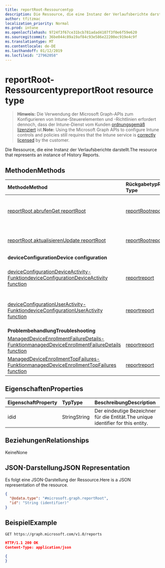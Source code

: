 ```yaml
---
title: reportRoot-Ressourcentyp
description: Die Ressource, die eine Instanz der Verlaufsberichte darstellt.
author: tfitzmac
localization_priority: Normal
ms.prod: intune
ms.openlocfilehash: 9724f3f67ce31bcb781adad4107f3f0e6f59e620
ms.sourcegitcommit: 36be044c89a19af84c93e586e22200ec919e4c9f
ms.translationtype: MT
ms.contentlocale: de-DE
ms.lasthandoff: 01/12/2019
ms.locfileid: "27962058"
---
```

# <a name="reportroot-resource-type"></a><span data-ttu-id="85d0b-103">reportRoot-Ressourcentyp</span><span class="sxs-lookup"><span data-stu-id="85d0b-103">reportRoot resource type</span></span>

> <span data-ttu-id="85d0b-104">**Hinweis:** Die Verwendung der Microsoft Graph-APIs zum Konfigurieren von Intune-Steuerelementen und -Richtlinien erfordert dennoch, dass der Intune-Dienst vom Kunden [ordnungsgemäß lizenziert](https://go.microsoft.com/fwlink/?linkid=839381) ist.</span><span class="sxs-lookup"><span data-stu-id="85d0b-104">**Note:** Using the Microsoft Graph APIs to configure Intune controls and policies still requires that the Intune service is [correctly licensed](https://go.microsoft.com/fwlink/?linkid=839381) by the customer.</span></span>

<span data-ttu-id="85d0b-105">Die Ressource, die eine Instanz der Verlaufsberichte darstellt.</span><span class="sxs-lookup"><span data-stu-id="85d0b-105">The resource that represents an instance of History Reports.</span></span>
## <a name="methods"></a><span data-ttu-id="85d0b-106">Methoden</span><span class="sxs-lookup"><span data-stu-id="85d0b-106">Methods</span></span>
|<span data-ttu-id="85d0b-107">Methode</span><span class="sxs-lookup"><span data-stu-id="85d0b-107">Method</span></span>|<span data-ttu-id="85d0b-108">Rückgabetyp</span><span class="sxs-lookup"><span data-stu-id="85d0b-108">Return Type</span></span>|<span data-ttu-id="85d0b-109">Beschreibung</span><span class="sxs-lookup"><span data-stu-id="85d0b-109">Description</span></span>|
|:---|:---|:---|
|[<span data-ttu-id="85d0b-110">reportRoot abrufen</span><span class="sxs-lookup"><span data-stu-id="85d0b-110">Get reportRoot</span></span>](../api/intune-shared-reportroot-get.md)|[<span data-ttu-id="85d0b-111">reportRoot</span><span class="sxs-lookup"><span data-stu-id="85d0b-111">reportRoot</span></span>](../resources/intune-shared-reportroot.md)|<span data-ttu-id="85d0b-112">Lesen von Eigenschaften und Beziehungen des [reportRoot](../resources/intune-shared-reportroot.md)-Objekts.</span><span class="sxs-lookup"><span data-stu-id="85d0b-112">Read properties and relationships of the [reportRoot](../resources/intune-shared-reportroot.md) object.</span></span>|
|[<span data-ttu-id="85d0b-113">reportRoot aktualisieren</span><span class="sxs-lookup"><span data-stu-id="85d0b-113">Update reportRoot</span></span>](../api/intune-shared-reportroot-update.md)|[<span data-ttu-id="85d0b-114">reportRoot</span><span class="sxs-lookup"><span data-stu-id="85d0b-114">reportRoot</span></span>](../resources/intune-shared-reportroot.md)|<span data-ttu-id="85d0b-115">Aktualisieren der Eigenschaften eines [reportRoot](../resources/intune-shared-reportroot.md)-Objekts.</span><span class="sxs-lookup"><span data-stu-id="85d0b-115">Update the properties of a [reportRoot](../resources/intune-shared-reportroot.md) object.</span></span>|
|<span data-ttu-id="85d0b-116">**deviceConfiguration**</span><span class="sxs-lookup"><span data-stu-id="85d0b-116">**Device configuration**</span></span>|
|[<span data-ttu-id="85d0b-117">deviceConfigurationDeviceActivity-Funktion</span><span class="sxs-lookup"><span data-stu-id="85d0b-117">deviceConfigurationDeviceActivity function</span></span>](../api/intune-shared-reportroot-deviceconfigurationdeviceactivity.md)|[<span data-ttu-id="85d0b-118">report</span><span class="sxs-lookup"><span data-stu-id="85d0b-118">report</span></span>](../resources/intune-shared-report.md)|<span data-ttu-id="85d0b-119">Metadaten für den Gerätekonfigurations-Geräteaktivitätsbericht</span><span class="sxs-lookup"><span data-stu-id="85d0b-119">Metadata for the device configuration device activity report</span></span>|
|[<span data-ttu-id="85d0b-120">deviceConfigurationUserActivity-Funktion</span><span class="sxs-lookup"><span data-stu-id="85d0b-120">deviceConfigurationUserActivity function</span></span>](../api/intune-shared-reportroot-deviceconfigurationuseractivity.md)|[<span data-ttu-id="85d0b-121">report</span><span class="sxs-lookup"><span data-stu-id="85d0b-121">report</span></span>](../resources/intune-shared-report.md)|<span data-ttu-id="85d0b-122">Metadaten für den Gerätekonfigurations-Benutzeraktivitätsbericht</span><span class="sxs-lookup"><span data-stu-id="85d0b-122">Metadata for the device configuration user activity report</span></span>|
|<span data-ttu-id="85d0b-123">**Problembehandlung**</span><span class="sxs-lookup"><span data-stu-id="85d0b-123">**Troubleshooting**</span></span>|
|[<span data-ttu-id="85d0b-124">ManagedDeviceEnrollmentFailureDetails-Funktion</span><span class="sxs-lookup"><span data-stu-id="85d0b-124">managedDeviceEnrollmentFailureDetails function</span></span>](../api/intune-shared-reportroot-manageddeviceenrollmentfailuredetails.md)|[<span data-ttu-id="85d0b-125">report</span><span class="sxs-lookup"><span data-stu-id="85d0b-125">report</span></span>](../resources/intune-shared-report.md)|<span data-ttu-id="85d0b-126">Noch nicht dokumentiert.</span><span class="sxs-lookup"><span data-stu-id="85d0b-126">Not yet documented.</span></span>|
|[<span data-ttu-id="85d0b-127">ManagedDeviceEnrollmentTopFailures-Funktion</span><span class="sxs-lookup"><span data-stu-id="85d0b-127">managedDeviceEnrollmentTopFailures function</span></span>](../api/intune-shared-reportroot-manageddeviceenrollmenttopfailures.md)|[<span data-ttu-id="85d0b-128">report</span><span class="sxs-lookup"><span data-stu-id="85d0b-128">report</span></span>](../resources/intune-shared-report.md)|<span data-ttu-id="85d0b-129">Noch nicht dokumentiert.</span><span class="sxs-lookup"><span data-stu-id="85d0b-129">Not yet documented.</span></span>|


## <a name="properties"></a><span data-ttu-id="85d0b-130">Eigenschaften</span><span class="sxs-lookup"><span data-stu-id="85d0b-130">Properties</span></span>
|<span data-ttu-id="85d0b-131">Eigenschaft</span><span class="sxs-lookup"><span data-stu-id="85d0b-131">Property</span></span>|<span data-ttu-id="85d0b-132">Typ</span><span class="sxs-lookup"><span data-stu-id="85d0b-132">Type</span></span>|<span data-ttu-id="85d0b-133">Beschreibung</span><span class="sxs-lookup"><span data-stu-id="85d0b-133">Description</span></span>|
|:---|:---|:---|
|<span data-ttu-id="85d0b-134">id</span><span class="sxs-lookup"><span data-stu-id="85d0b-134">id</span></span>|<span data-ttu-id="85d0b-135">String</span><span class="sxs-lookup"><span data-stu-id="85d0b-135">String</span></span>|<span data-ttu-id="85d0b-136">Der eindeutige Bezeichner für die Entität.</span><span class="sxs-lookup"><span data-stu-id="85d0b-136">The unique identifier for this entity.</span></span>|

## <a name="relationships"></a><span data-ttu-id="85d0b-137">Beziehungen</span><span class="sxs-lookup"><span data-stu-id="85d0b-137">Relationships</span></span>
<span data-ttu-id="85d0b-138">Keine</span><span class="sxs-lookup"><span data-stu-id="85d0b-138">None</span></span>

## <a name="json-representation"></a><span data-ttu-id="85d0b-139">JSON-Darstellung</span><span class="sxs-lookup"><span data-stu-id="85d0b-139">JSON Representation</span></span>
<span data-ttu-id="85d0b-140">Es folgt eine JSON-Darstellung der Ressource.</span><span class="sxs-lookup"><span data-stu-id="85d0b-140">Here is a JSON representation of the resource.</span></span>
<!--{
  "blockType": "resource",
  "baseType": "microsoft.graph.entity",
  "keyProperty": "id",
  "@odata.type": "microsoft.graph.reportRoot"
}-->
``` json
{
  "@odata.type": "#microsoft.graph.reportRoot",
  "id": "String (identifier)"
}
```

## <a name="example"></a><span data-ttu-id="85d0b-141">Beispiel</span><span class="sxs-lookup"><span data-stu-id="85d0b-141">Example</span></span>

<!--{"blockType": "request"}-->
```http
GET https://graph.microsoft.com/v1.0/reports
```

<!--{"blockType": "response", "truncated": true, "@odata.type": "microsoft.graph.reportRoot"}-->
```json
HTTP/1.1 200 OK
Content-Type: application/json

{
}
```
